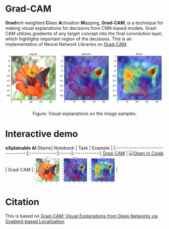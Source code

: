 # Grad-CAM
**Grad**ient-weighted **C**lass **A**ctivation **M**apping, **Grad-CAM**, is a technique for making visual explanations for decisions from CNN-based models. Grad-CAM utilizes gradients of any target concept into the final convolution layer, which highlights important region of the decisions. This is an implementation of Neural Network Libraries on [Grad-CAM](https://openaccess.thecvf.com/content_iccv_2017/html/Selvaraju_Grad-CAM_Visual_Explanations_ICCV_2017_paper.html). 


<p align="center">
<img src='images/sample.png'>
</p>
<p align="center">
Figure: Visual explanations on the image samples.
</p>


# Interactive demo

**eXplainable AI**
|Name| Notebook           | Task  | Example                       |
|:---------------------------------:|:-------------:|:-----:|:------------:|
 [Grad-CAM](https://openaccess.thecvf.com/content_iccv_2017/html/Selvaraju_Grad-CAM_Visual_Explanations_ICCV_2017_paper.html) | [![Open In Colab](https://colab.research.google.com/assets/colab-badge.svg)](https://colab.research.google.com/github/sony/nnabla-examples/blob/master/interactive-demos/gradcam.ipynb) | Grad-CAM |<a href="url"><img src="https://github.com/sony/nnabla-examples/raw/master/responsible_ai/gradcam/images/sample.png" align="center" height="90" ></a>|
 
# Citation
This is based on [Grad-CAM: Visual Explanations from Deep Networks via Gradient-based Localization](https://openaccess.thecvf.com/content_iccv_2017/html/Selvaraju_Grad-CAM_Visual_Explanations_ICCV_2017_paper.html).

